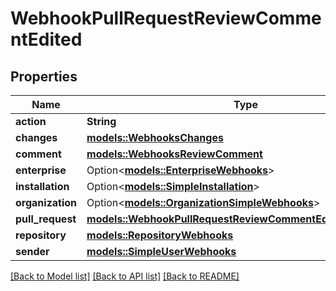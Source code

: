 # WebhookPullRequestReviewCommentEdited

## Properties

Name | Type | Description | Notes
------------ | ------------- | ------------- | -------------
**action** | **String** |  | 
**changes** | [**models::WebhooksChanges**](webhooks_changes.md) |  | 
**comment** | [**models::WebhooksReviewComment**](webhooks_review_comment.md) |  | 
**enterprise** | Option<[**models::EnterpriseWebhooks**](enterprise-webhooks.md)> |  | [optional]
**installation** | Option<[**models::SimpleInstallation**](simple-installation.md)> |  | [optional]
**organization** | Option<[**models::OrganizationSimpleWebhooks**](organization-simple-webhooks.md)> |  | [optional]
**pull_request** | [**models::WebhookPullRequestReviewCommentEditedPullRequest**](webhook_pull_request_review_comment_edited_pull_request.md) |  | 
**repository** | [**models::RepositoryWebhooks**](repository-webhooks.md) |  | 
**sender** | [**models::SimpleUserWebhooks**](simple-user-webhooks.md) |  | 

[[Back to Model list]](../README.md#documentation-for-models) [[Back to API list]](../README.md#documentation-for-api-endpoints) [[Back to README]](../README.md)


